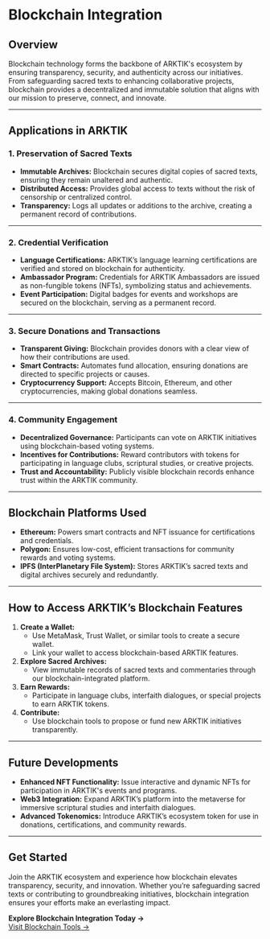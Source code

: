# **Blockchain Integration**

## **Overview**
Blockchain technology forms the backbone of ARKTIK's ecosystem by ensuring transparency, security, and authenticity across our initiatives. From safeguarding sacred texts to enhancing collaborative projects, blockchain provides a decentralized and immutable solution that aligns with our mission to preserve, connect, and innovate.

---

## **Applications in ARKTIK**

### **1. Preservation of Sacred Texts**
- **Immutable Archives:** Blockchain secures digital copies of sacred texts, ensuring they remain unaltered and authentic.
- **Distributed Access:** Provides global access to texts without the risk of censorship or centralized control.
- **Transparency:** Logs all updates or additions to the archive, creating a permanent record of contributions.

---

### **2. Credential Verification**
- **Language Certifications:** ARKTIK’s language learning certifications are verified and stored on blockchain for authenticity.
- **Ambassador Program:** Credentials for ARKTIK Ambassadors are issued as non-fungible tokens (NFTs), symbolizing status and achievements.
- **Event Participation:** Digital badges for events and workshops are secured on the blockchain, serving as a permanent record.

---

### **3. Secure Donations and Transactions**
- **Transparent Giving:** Blockchain provides donors with a clear view of how their contributions are used.
- **Smart Contracts:** Automates fund allocation, ensuring donations are directed to specific projects or causes.
- **Cryptocurrency Support:** Accepts Bitcoin, Ethereum, and other cryptocurrencies, making global donations seamless.

---

### **4. Community Engagement**
- **Decentralized Governance:** Participants can vote on ARKTIK initiatives using blockchain-based voting systems.
- **Incentives for Contributions:** Reward contributors with tokens for participating in language clubs, scriptural studies, or creative projects.
- **Trust and Accountability:** Publicly visible blockchain records enhance trust within the ARKTIK community.

---

## **Blockchain Platforms Used**
- **Ethereum:** Powers smart contracts and NFT issuance for certifications and credentials.
- **Polygon:** Ensures low-cost, efficient transactions for community rewards and voting systems.
- **IPFS (InterPlanetary File System):** Stores ARKTIK’s sacred texts and digital archives securely and redundantly.

---

## **How to Access ARKTIK’s Blockchain Features**
1. **Create a Wallet:**
   - Use MetaMask, Trust Wallet, or similar tools to create a secure wallet.
   - Link your wallet to access blockchain-based ARKTIK features.
2. **Explore Sacred Archives:**
   - View immutable records of sacred texts and commentaries through our blockchain-integrated platform.
3. **Earn Rewards:**
   - Participate in language clubs, interfaith dialogues, or special projects to earn ARKTIK tokens.
4. **Contribute:**
   - Use blockchain tools to propose or fund new ARKTIK initiatives transparently.

---

## **Future Developments**
- **Enhanced NFT Functionality:** Issue interactive and dynamic NFTs for participation in ARKTIK's events and programs.
- **Web3 Integration:** Expand ARKTIK’s platform into the metaverse for immersive scriptural studies and interfaith dialogues.
- **Advanced Tokenomics:** Introduce ARKTIK’s ecosystem token for use in donations, certifications, and community rewards.

---

## **Get Started**
Join the ARKTIK ecosystem and experience how blockchain elevates transparency, security, and innovation. Whether you’re safeguarding sacred texts or contributing to groundbreaking initiatives, blockchain integration ensures your efforts make an everlasting impact.

**Explore Blockchain Integration Today →**  
[Visit Blockchain Tools →](tools_and_integration/index.md)
